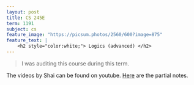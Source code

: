 ```yaml
---
layout: post
title: CS 245E
term: 1191
subject: cs
feature_image: "https://picsum.photos/2560/600?image=875"
feature_text: |
    <h2 style="color:white;"> Logics (advanced) </h2>
---
```


 > I was auditing this course during this term.

The videos by Shai can be found on youtube. [Here](/pdfs/1191/245e.pdf) are the partial notes.
